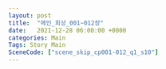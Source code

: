 ```yaml
---
layout: post
title:  "메인_회상_001~012장"
date:   2021-12-28 06:00:00 +0000
categories: Main
Tags: Story Main
SceneCode: ["scene_skip_cp001-012_q1_s10"]
---
```

